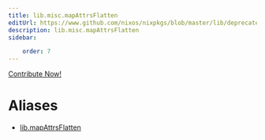 ```yaml
---
title: lib.misc.mapAttrsFlatten
editUrl: https://www.github.com/nixos/nixpkgs/blob/master/lib/deprecated.nix#L192C21
description: lib.misc.mapAttrsFlatten
sidebar:

    order: 7
---
```


<a href="https://www.github.com/nixos/nixpkgs/blob/master/lib/deprecated.nix#L192C21">Contribute Now!</a>


# Aliases

- [lib.mapAttrsFlatten](/reference/libmapAttrsFlatten)


